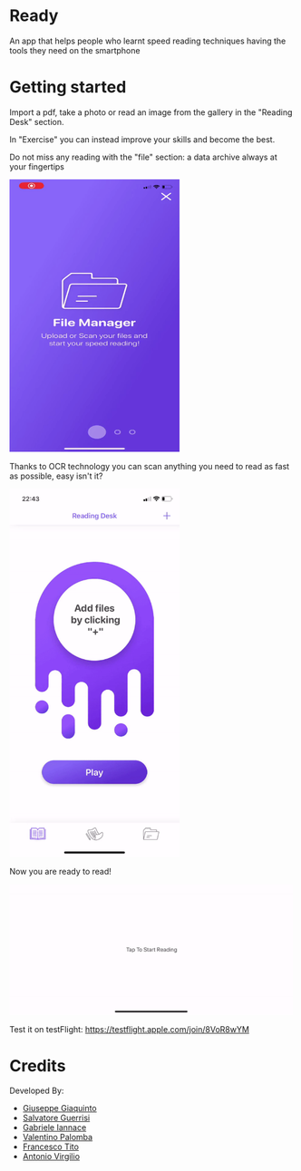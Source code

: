 # Ready
An app that helps people who learnt speed reading techniques having the tools they need on the smartphone

# Getting started
Import a pdf, take a photo or read an image from the gallery in the "Reading Desk" section.

In "Exercise" you can instead improve your skills and become the best.

Do not miss any reading with the "file" section: a data archive always at your fingertips

<img src="src_img/ezgif-4-3ab2589d71dc.gif" width = "300">

Thanks to OCR technology you can scan anything you need to read as fast as possible, easy isn't it?

<img src="src_img/OCR.gif" width = "300">


Now you are ready to read!

<img src="src_img/ready2read.gif" width = "500">

Test it on testFlight: https://testflight.apple.com/join/8VoR8wYM

# Credits
Developed By:

* [Giuseppe Giaquinto](http://linkedin.com/in/giuseppe-giaquinto-54241718a)<br/>
* [Salvatore Guerrisi](https://github.com/sguerrisi)<br/>
* [Gabriele Iannace](https://github.com/gabrieleiannace)<br/>
* [Valentino Palomba](https://github.com/Vheyo)<br/>
* [Francesco Tito](https://github.com/francescotito1997)<br/>
* [Antonio Virgilio](https://www.behance.net/Zeero) <br/>
